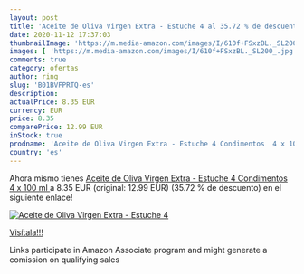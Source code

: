 ```yaml
---
layout: post
title: 'Aceite de Oliva Virgen Extra - Estuche 4 al 35.72 % de descuento'
date: 2020-11-12 17:37:03
thumbnailImage: 'https://m.media-amazon.com/images/I/610f+FSxzBL._SL200_.jpg'
images: [ 'https://m.media-amazon.com/images/I/610f+FSxzBL._SL200_.jpg' ]
comments: true
category: ofertas
author: ring
slug: 'B01BVFPRTQ-es'
description:
actualPrice: 8.35 EUR
currency: EUR
price: 8.35
comparePrice: 12.99 EUR
inStock: true
prodname: 'Aceite de Oliva Virgen Extra - Estuche 4 Condimentos  4 x 100 ml '
country: 'es'
---
```


Ahora mismo tienes [Aceite de Oliva Virgen Extra - Estuche 4 Condimentos  4 x 100 ml ](https://www.amazon.es/dp/B01BVFPRTQ/?tag=tolees-21) a 8.35 EUR (original: 12.99 EUR) (35.72 %  de descuento) en el siguiente enlace!

[![Aceite de Oliva Virgen Extra - Estuche 4](https://m.media-amazon.com/images/I/610f+FSxzBL._SL200_.jpg)](https://www.amazon.es/dp/B01BVFPRTQ/?tag=tolees-21)

[Visítala!!!](https://www.amazon.es/dp/B01BVFPRTQ/?tag=tolees-21)

Links participate in Amazon Associate program and might generate a comission on qualifying sales
